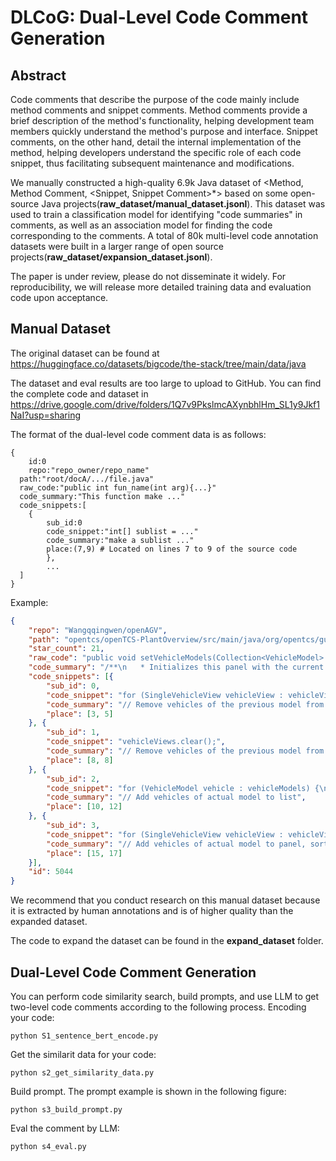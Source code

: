 # DLCoG: Dual-Level Code Comment Generation

## Abstract

Code comments that describe the purpose of the code mainly include method comments and snippet comments. Method comments provide a brief description of the method's functionality, helping development team members quickly understand the method's purpose and interface. Snippet comments, on the other hand, detail the internal implementation of the method, helping developers understand the specific role of each code snippet, thus facilitating subsequent maintenance and modifications. 

We manually constructed a high-quality 6.9k Java dataset of <Method, Method Comment, \<Snippet, Snippet Comment>*> based on some open-source Java projects(**raw_dataset/manual_dataset.jsonl**). This dataset was used to train a classification model for identifying "code summaries" in comments, as well as an association model for finding the code corresponding to the comments. A total of 80k multi-level code annotation datasets were built in a larger range of open source projects(**raw_dataset/expansion_dataset.jsonl**).

The paper is under review, please do not disseminate it widely. For reproducibility, we will release more detailed training data and evaluation code upon acceptance.

## Manual Dataset

The original dataset can be found at https://huggingface.co/datasets/bigcode/the-stack/tree/main/data/java

The dataset and eval results are too large to upload to GitHub. You can find the complete code and dataset in https://drive.google.com/drive/folders/1Q7v9PkslmcAXynbhlHm_SL1y9Jkf1NaI?usp=sharing

The format of the dual-level code comment data is as follows:

```
{
	id:0
	repo:"repo_owner/repo_name"
  path:"root/docA/.../file.java"
  raw_code:"public int fun_name(int arg){...}"
  code_summary:"This function make ..."
  code_snippets:[
  	{
  		sub_id:0
  		code_snippet:"int[] sublist = ..."
  		code_summary:"make a sublist ..."
  		place:(7,9) # Located on lines 7 to 9 of the source code
		},
		...
  ]
}
```

Example:

```json
{
	"repo": "Wangqqingwen/openAGV",
	"path": "opentcs/openTCS-PlantOverview/src/main/java/org/opentcs/guing/components/dialogs/VehiclesPanel.java",
	"star_count": 21,
	"raw_code": "public void setVehicleModels(Collection<VehicleModel> vehicleModels) {\n    // Remove vehicles of the previous model from panel\n    for (SingleVehicleView vehicleView : vehicleViews) {\n      panelVehicles.remove(vehicleView);\n    }\n\n    // Remove vehicles of the previous model from list\n    vehicleViews.clear();\n    // Add vehicles of actual model to list\n    for (VehicleModel vehicle : vehicleModels) {\n      vehicleViews.add(vehicleViewFactory.createSingleVehicleView(vehicle));\n    }\n\n    // Add vehicles of actual model to panel, sorted by name\n    for (SingleVehicleView vehicleView : vehicleViews) {\n      panelVehicles.add(vehicleView);\n    }\n\n    panelVehicles.revalidate();\n  }",
	"code_summary": "/**\n   * Initializes this panel with the current vehicles.\n   *\n   * @param vehicleModels The vehicle models.\n   */",
	"code_snippets": [{
		"sub_id": 0,
		"code_snippet": "for (SingleVehicleView vehicleView : vehicleViews) {\n      panelVehicles.remove(vehicleView);\n    }",
		"code_summary": "// Remove vehicles of the previous model from panel",
		"place": [3, 5]
	}, {
		"sub_id": 1,
		"code_snippet": "vehicleViews.clear();",
		"code_summary": "// Remove vehicles of the previous model from list",
		"place": [8, 8]
	}, {
		"sub_id": 2,
		"code_snippet": "for (VehicleModel vehicle : vehicleModels) {\n  vehicleViews.add(vehicleViewFactory.createSingleVehicleView(vehicle));\n}",
		"code_summary": "// Add vehicles of actual model to list",
		"place": [10, 12]
	}, {
		"sub_id": 3,
		"code_snippet": "for (SingleVehicleView vehicleView : vehicleViews) {\n      panelVehicles.add(vehicleView);\n    }",
		"code_summary": "// Add vehicles of actual model to panel, sorted by name",
		"place": [15, 17]
	}],
	"id": 5044
}
```

We recommend that you conduct research on this manual dataset because it is extracted by human annotations and is of higher quality than the expanded dataset.

The code to expand the dataset can be found in the **expand_dataset** folder.



## Dual-Level Code Comment Generation

You can perform code similarity search, build prompts, and use LLM to get two-level code comments according to the following process.
Encoding your code:

```
python S1_sentence_bert_encode.py
```

Get the similarit data for your code:

```
python s2_get_similarity_data.py
```

Build prompt. The prompt example is shown in the following figure:

```
python s3_build_prompt.py
```

Eval the comment by LLM:

```
python s4_eval.py
```


